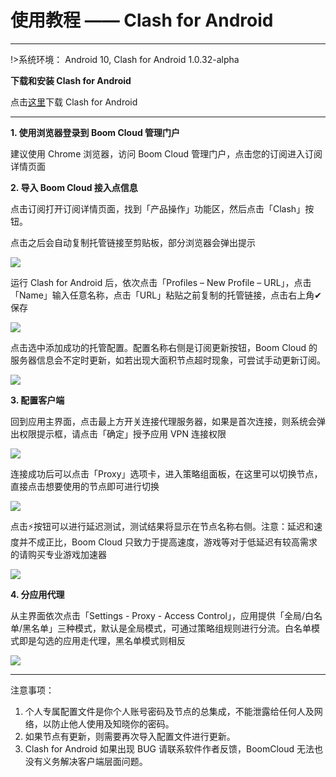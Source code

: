# 使用教程 —— Clash for Android

- - -

!>系统环境： Android 10, Clash for Android 1.0.32-alpha

**下载和安装 Clash for Android**

点击[这里](https://play.google.com/store/apps/details?id=com.github.kr328.clash)下载 Clash for Android

---

**1. 使用浏览器登录到 Boom Cloud 管理门户**

建议使用 Chrome 浏览器，访问 Boom Cloud 管理门户，点击您的订阅进入订阅详情页面

**2. 导入 Boom Cloud 接入点信息**

点击订阅打开订阅详情页面，找到「产品操作」功能区，然后点击「Clash」按钮。

点击之后会自动复制托管链接至剪贴板，部分浏览器会弹出提示

![](../img/Clash-for-Android/01.png)

运行 Clash for Android 后，依次点击「Profiles – New Profile – URL」，点击「Name」输入任意名称，点击「URL」粘贴之前复制的托管链接，点击右上角✔保存

![](../img/Clash-for-Android/02.png)

点击选中添加成功的托管配置。配置名称右侧是订阅更新按钮，Boom Cloud 的服务器信息会不定时更新，如若出现大面积节点超时现象，可尝试手动更新订阅。

![](../img/Clash-for-Android/03.png)

**3. 配置客户端**

回到应用主界面，点击最上方开关连接代理服务器，如果是首次连接，则系统会弹出权限提示框，请点击「确定」授予应用 VPN 连接权限

![](../img/Clash-for-Android/04.png)

连接成功后可以点击「Proxy」选项卡，进入策略组面板，在这里可以切换节点，直接点击想要使用的节点即可进行切换

![](../img/Clash-for-Android/05.png)

点击⚡按钮可以进行延迟测试，测试结果将显示在节点名称右侧。注意：延迟和速度并不成正比，Boom Cloud 只致力于提高速度，游戏等对于低延迟有较高需求的请购买专业游戏加速器

![](../img/Clash-for-Android/06.png)

**4. 分应用代理**

从主界面依次点击「Settings - Proxy - Access Control」，应用提供「全局/白名单/黑名单」三种模式，默认是全局模式，可通过策略组规则进行分流。白名单模式即是勾选的应用走代理，黑名单模式则相反

![](../img/Clash-for-Android/07.png)

- - -
注意事项：  
1. 个人专属配置文件是你个人账号密码及节点的总集成，不能泄露给任何人及网络，以防止他人使用及知晓你的密码。  
2. 如果节点有更新，则需要再次导入配置文件进行更新。  
3. Clash for Android 如果出现 BUG 请联系软件作者反馈，BoomCloud 无法也没有义务解决客户端层面问题。

